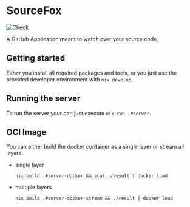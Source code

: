 # SourceFox

[![Check](https://github.com/Eastwooder/source-fox/actions/workflows/check.yaml/badge.svg?branch=main)](https://github.com/Eastwooder/source-fox/actions/workflows/check.yaml)

A GitHub Application meant to watch over your source code.

## Getting started

Either you install all required packages and tools, or you just use the
provided developer environment with `nix develop`.

## Running the server

To run the server your can just execute `nix run .#server`.

## OCI Image

You can either build the docker container as a single layer or stream all layers.

- single layer  
  
  ```shell
  nix build .#server-docker && zcat ./result | docker load
  ```

- multiple layers  
  
  ```shell
  nix build .#server-docker-stream && ./result | docker load
  ```
